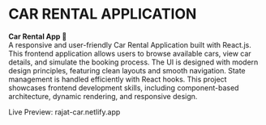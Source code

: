 # CAR RENTAL APPLICATION

**Car Rental App 🚗**  
A responsive and user-friendly Car Rental Application built with React.js. This frontend application allows users to browse available cars, view car details, and simulate the booking process. The UI is designed with modern design principles, featuring clean layouts and smooth navigation. State management is handled efficiently with React hooks. This project showcases frontend development skills, including component-based architecture, dynamic rendering, and responsive design.

Live Preview:  rajat-car.netlify.app
